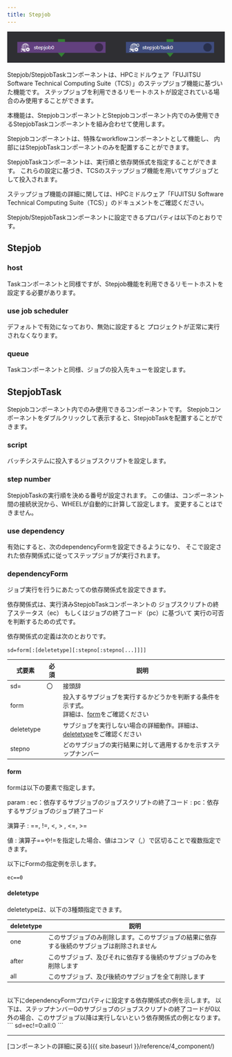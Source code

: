 ```yaml
---
title: Stepjob
---
```


![img](./img/stepjob.png)

Stepjob/StepjobTaskコンポーネントは、HPCミドルウェア「FUJITSU Software Technical Computing Suite（TCS）」のステップジョブ機能に基づいた機能です。
ステップジョブを利用できるリモートホストが設定されている場合のみ使用することができます。

本機能は、StepjobコンポーネントとStepjobコンポーネント内でのみ使用できるStepjobTaskコンポーネントを組み合わせて使用します。

Stepjobコンポーネントは、特殊なworkflowコンポーネントとして機能し、
内部にはStepjobTaskコンポーネントのみを配置することができます。

StepjobTaskコンポーネントは、実行順と依存関係式を指定することができます。
これらの設定に基づき、TCSのステップジョブ機能を用いてサブジョブとして投入されます。

ステップジョブ機能の詳細に関しては、HPCミドルウェア「FUJITSU Software Technical Computing Suite（TCS）」のドキュメントをご確認ください。

Stepjob/StepjobTaskコンポーネントに設定できるプロパティは以下のとおりです。

## Stepjob
###  host
Taskコンポーネントと同様ですが、Stepjob機能を利用できるリモートホストを設定する必要があります。

### use job scheduler
デフォルトで有効になっており、無効に設定すると
プロジェクトが正常に実行されなくなります。

### queue
Taskコンポーネントと同様、ジョブの投入先キューを設定します。

## StepjobTask
Stepjobコンポーネント内でのみ使用できるコンポーネントです。
Stepjobコンポーネントをダブルクリックして表示すると、StepjobTaskを配置することができます。

### script
バッチシステムに投入するジョブスクリプトを設定します。

### step number
StepjobTaskの実行順を決める番号が設定されます。
この値は、コンポーネント間の接続状況から、WHEELが自動的に計算して設定します。
変更することはできません。

### use dependency
有効にすると、次のdependencyFormを設定できるようになり、
そこで設定された依存関係式に従ってステップジョブが実行されます。

### dependencyForm
ジョブ実行を行うにあたっての依存関係式を設定できます。

依存関係式は、実行済みStepjobTaskコンポーネントの
ジョブスクリプトの終了ステータス（ec）
もしくはジョブの終了コード（pc）に基づいて
実行の可否を判断するための式です。

依存関係式の定義は次のとおりです。

```
sd=form[:[deletetype][:stepno[:stepno[...]]]]
```

| 式要素 | 必須 | 説明 |
| ---- | ---- |---- |
| sd= | 〇 | 接頭辞 |
| form |  |  投入するサブジョブを実行するかどうかを判断する条件を示す式。<br />詳細は、[form](#form)をご確認ください |
| deletetype |  |  サブジョブを実行しない場合の詳細動作。詳細は、[deletetype](#deletetype)をご確認ください |
| stepno |  |  どのサブジョブの実行結果に対して適用するかを示すステップナンバー |

#### form

formは以下の要素で指定します。

param
: ec：依存するサブジョブのジョブスクリプトの終了コード
: pc：依存するサブジョブのジョブ終了コード

演算子
: ==, !=, <, > , <=, >=

値
: 演算子==や!=を指定した場合、値はコンマ（,）で区切ることで複数指定できます。

<!-- formは、param(ec:依存するサブジョブのジョブスクリプトの終了コード, pc:依存するサブジョブのジョブ終了コード)と
演算子（==, !=, <, > , <=, >=）と値で指定します。 -->

以下にFormの指定例を示します。
```
ec==0
```
<!-- 演算子==や!=を指定する場合、値はコンマ（,）で区切ることで複数指定できます。 -->

#### deletetype
deletetypeは、以下の3種類指定できます。

| deletetype | 説明 |
| ---- | ---- |
| one | このサブジョブのみ削除します。このサブジョブの結果に依存する後続のサブジョブは削除されません |
| after | このサブジョブ、及びそれに依存する後続のサブジョブのみを削除します|
| all | このサブジョブ、及び後続のサブジョブを全て削除します |  


<br />
以下にdependencyFormプロパティに設定する依存関係式の例を示します。
以下は、ステップナンバー0のサブジョブのジョブスクリプトの終了コードが0以外の場合、このサブジョブ以降は実行しないという依存関係式の例となります。
<!-- ex.ステップナンバー0のサブジョブのジョブスクリプトの終了コードが0以外の場合、このサブジョブ以降は実行しない -->
```
sd=ec!=0:all:0
```

--------
[コンポーネントの詳細に戻る]({{ site.baseurl }}/reference/4_component/)
